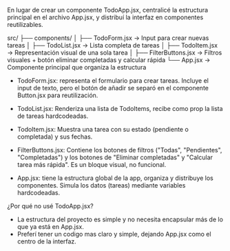 En lugar de crear un componente TodoApp.jsx, centralicé la estructura principal en el archivo App.jsx, y distribuí la interfaz en componentes reutilizables.

src/
├── components/
│   ├── TodoForm.jsx        → Input para crear nuevas tareas
│   ├── TodoList.jsx        → Lista completa de tareas
│   ├── TodoItem.jsx        → Representación visual de una sola tarea
│   ├── FilterButtons.jsx   → Filtros visuales + botón eliminar completadas y calcular rápida
└── App.jsx                 → Componente principal que organiza la estructura

- TodoForm.jsx: representa el formulario para crear tareas. Incluye el input de texto, pero el botón de añadir se separó en el componente Button.jsx para reutilización.

- TodoList.jsx: Renderiza una lista de TodoItems, recibe como prop la lista de tareas hardcodeadas.

- TodoItem.jsx: Muestra una tarea con su estado (pendiente o completada) y sus fechas.

- FilterButtons.jsx: Contiene los botones de filtros ("Todas", "Pendientes", "Completadas") y los botones de "Eliminar completadas" y "Calcular tarea más rápida". Es un bloque visual, no funcional.

- App.jsx: tiene la estructura global de la app, organiza y distribuye los componentes. Simula los datos (tareas) mediante variables hardcodeadas.

¿Por qué no usé TodoApp.jsx?
- La estructura del proyecto es simple y no necesita encapsular más de lo que ya está en App.jsx.
- Preferí tener un codigo mas claro y simple, dejando App.jsx como el centro de la interfaz.

